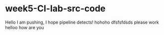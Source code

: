 # week5-CI-lab-src-code

Hello I am pushing, I hope pipeline detects!
hohoho
dfsfsfdsds
please work
helloo how are you

